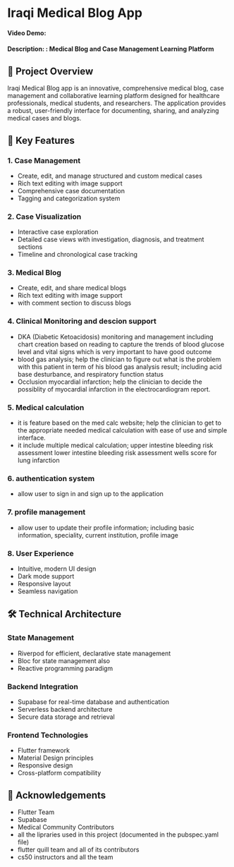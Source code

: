 # Iraqi Medical Blog App
#### Video Demo:  <URL HERE>
#### Description: : Medical Blog and Case Management Learning Platform


## 🏥 Project Overview

Iraqi Medical Blog app is an innovative, comprehensive medical blog, case management and collaborative learning platform designed for healthcare professionals, medical students, and researchers. The application provides a robust, user-friendly interface for documenting, sharing, and analyzing medical cases and blogs.

## 🌟 Key Features

### 1. Case Management
- Create, edit, and manage structured and custom medical cases
- Rich text editing with image support
- Comprehensive case documentation
- Tagging and categorization system

### 2. Case Visualization
- Interactive case exploration
- Detailed case views with investigation, diagnosis, and treatment sections
- Timeline and chronological case tracking

### 3. Medical Blog
- Create, edit, and share medical blogs
- Rich text editing with image support
- with comment section to discuss blogs

### 4. Clinical Monitoring and descion support
- DKA (Diabetic Ketoacidosis) monitoring and management including chart creation based on reading to capture the trends of blood glucose level and vital signs which is very important to have good outcome
- blood gas analysis; help the clinician to figure out what is the problem with this patient in term of his blood gas analysis result; including acid base desturbance, and respiratory function status
- Occlusion myocardial infarction; help the clinician to decide the possiblity of myocardial infarction in the electrocardiogram report.

### 5. Medical calculation
- it is feature based on the med calc website; help the clinician to get to the appropriate needed medical calculation with ease of use and simple interface.
- it include multiple medical calculation;
    upper intestine bleeding risk assessment
    lower intestine bleeding risk assessment
    wells score for lung infarction

### 6. authentication system 
- allow user to sign in and sign up to the application

### 7. profile management
- allow user to update their profile information; including basic information, speciality, current institution, profile image


### 8. User Experience
- Intuitive, modern UI design
- Dark mode support
- Responsive layout
- Seamless navigation

## 🛠 Technical Architecture

### State Management
- Riverpod for efficient, declarative state management
- Bloc for state management also
- Reactive programming paradigm



### Backend Integration
- Supabase for real-time database and authentication
- Serverless backend architecture
- Secure data storage and retrieval

### Frontend Technologies
- Flutter framework
- Material Design principles
- Responsive design
- Cross-platform compatibility






## 🙏 Acknowledgements
- Flutter Team
- Supabase
- Medical Community Contributors
- all the lipraries used in this project (documented in the pubspec.yaml file)
- flutter quill team and all of its contributors
- cs50 instructors and all the team 
